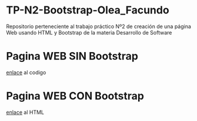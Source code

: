 # TP-N2-Bootstrap-Olea_Facundo
Repositorio perteneciente al trabajo práctico Nº2 de creación de una página Web usando HTML y Bootstrap de la materia Desarrollo de Software

# Pagina WEB SIN Bootstrap
[enlace](https://github.com/Facustriker/TP-N2-Bootstrap-Olea_Facundo/tree/main/TP%202/SIN%20Bootstrap) al codigo

# Pagina WEB CON Bootstrap
[enlace](https://github.com/Facustriker/TP-N2-Bootstrap-Olea_Facundo/tree/main/TP%202/CON%20Bootstrap) al HTML

